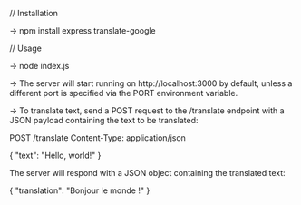 // Installation

-> npm install express translate-google

// Usage

-> node index.js

-> The server will start running on http://localhost:3000 by default, unless a different port is specified via the PORT environment variable.

-> To translate text, send a POST request to the /translate endpoint with a JSON payload containing the text to be translated:

POST /translate
Content-Type: application/json

{
"text": "Hello, world!"
}

The server will respond with a JSON object containing the translated text:

{
"translation": "Bonjour le monde !"
}
